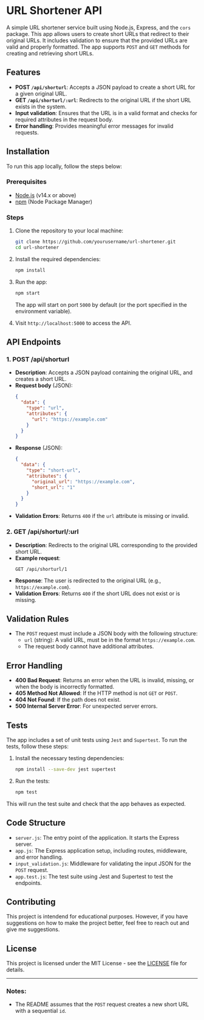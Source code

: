 # URL Shortener API

A simple URL shortener service built using Node.js, Express, and the `cors` package. This app allows users to create short URLs that redirect to their original URLs. It includes validation to ensure that the provided URLs are valid and properly formatted. The app supports `POST` and `GET` methods for creating and retrieving short URLs.

## Features
- **POST `/api/shorturl`**: Accepts a JSON payload to create a short URL for a given original URL.
- **GET `/api/shorturl/:url`**: Redirects to the original URL if the short URL exists in the system.
- **Input validation**: Ensures that the URL is in a valid format and checks for required attributes in the request body.
- **Error handling**: Provides meaningful error messages for invalid requests.

## Installation

To run this app locally, follow the steps below:

### Prerequisites
- [Node.js](https://nodejs.org/) (v14.x or above)
- [npm](https://www.npmjs.com/) (Node Package Manager)

### Steps
1. Clone the repository to your local machine:
    ```bash
    git clone https://github.com/yourusername/url-shortener.git
    cd url-shortener
    ```

2. Install the required dependencies:
    ```bash
    npm install
    ```

3. Run the app:
    ```bash
    npm start
    ```
    The app will start on port `5000` by default (or the port specified in the environment variable).

4. Visit `http://localhost:5000` to access the API.

## API Endpoints

### 1. **POST /api/shorturl**
- **Description**: Accepts a JSON payload containing the original URL, and creates a short URL.
- **Request body** (JSON):
    ```json
    {
      "data": {
        "type": "url",
        "attributes": {
          "url": "https://example.com"
        }
      }
    }
    ```
- **Response** (JSON):
    ```json
    {
      "data": {
        "type": "short-url",
        "attributes": {
          "original_url": "https://example.com",
          "short_url": "1"
        }
      }
    }
    ```
- **Validation Errors**: Returns `400` if the `url` attribute is missing or invalid.

### 2. **GET /api/shorturl/:url**
- **Description**: Redirects to the original URL corresponding to the provided short URL.
- **Example request**:
    ```
    GET /api/shorturl/1
    ```
- **Response**: The user is redirected to the original URL (e.g., `https://example.com`).
- **Validation Errors**: Returns `400` if the short URL does not exist or is missing.

## Validation Rules
- The `POST` request must include a JSON body with the following structure:
    - `url` (string): A valid URL, must be in the format `https://example.com`.
    - The request body cannot have additional attributes.

## Error Handling
- **400 Bad Request**: Returns an error when the URL is invalid, missing, or when the body is incorrectly formatted.
- **405 Method Not Allowed**: If the HTTP method is not `GET` or `POST`.
- **404 Not Found**: If the path does not exist.
- **500 Internal Server Error**: For unexpected server errors.

## Tests

The app includes a set of unit tests using `Jest` and `Supertest`. To run the tests, follow these steps:

1. Install the necessary testing dependencies:
    ```bash
    npm install --save-dev jest supertest
    ```

2. Run the tests:
    ```bash
    npm test
    ```

This will run the test suite and check that the app behaves as expected.

## Code Structure

- `server.js`: The entry point of the application. It starts the Express server.
- `app.js`: The Express application setup, including routes, middleware, and error handling.
- `input_validation.js`: Middleware for validating the input JSON for the `POST` request.
- `app.test.js`: The test suite using Jest and Supertest to test the endpoints.

## Contributing

This project is intendend for educational purposes. However, if you have suggestions on how to make the project better, feel free to reach out and give me suggestions.

## License

This project is licensed under the MIT License - see the [LICENSE](LICENSE) file for details.

---

### Notes:
- The README assumes that the `POST` request creates a new short URL with a sequential `id`.
